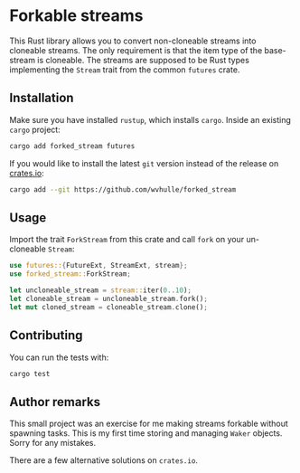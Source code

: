 # Forkable streams

This Rust library allows you to convert non-cloneable streams into cloneable streams. The only requirement is that the item type of the base-stream is cloneable. The streams are supposed to be Rust types implementing the `Stream` trait from the common `futures` crate.

## Installation

Make sure you have installed `rustup`, which installs `cargo`. Inside an existing `cargo` project:

```bash
cargo add forked_stream futures
```

If you would like to install the latest `git` version instead of the release on [crates.io](crates.io):

```bash
cargo add --git https://github.com/wvhulle/forked_stream
```

## Usage

Import the trait `ForkStream` from this crate and call `fork` on your un-cloneable `Stream`:

```rust
use futures::{FutureExt, StreamExt, stream};
use forked_stream::ForkStream;

let uncloneable_stream = stream::iter(0..10);
let cloneable_stream = uncloneable_stream.fork();
let mut cloned_stream = cloneable_stream.clone();
```


## Contributing

You can run the tests with:

```bash
cargo test
```


## Author remarks

This small project was an exercise for me making streams forkable without spawning tasks. This is my first time storing and managing `Waker` objects. Sorry for any mistakes.

There are a few alternative solutions on `crates.io`.